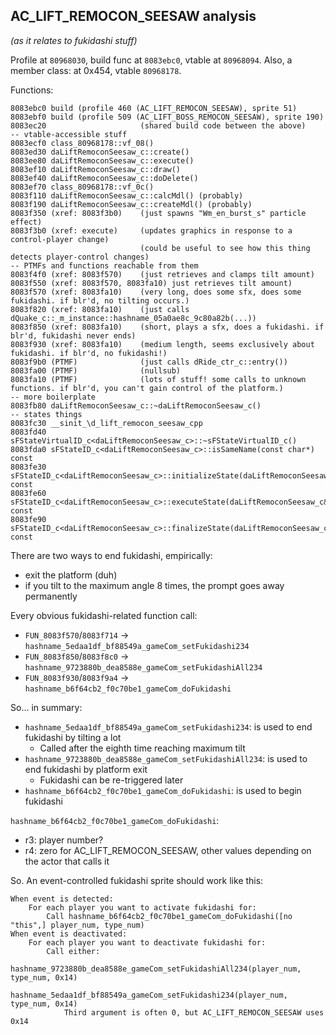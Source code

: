## AC_LIFT_REMOCON_SEESAW analysis
*(as it relates to fukidashi stuff)*

Profile at `80968030`, build func at `8083ebc0`, vtable at `80968094`.
Also, a member class: at 0x454, vtable `80968178`.

Functions:

    8083ebc0 build (profile 460 (AC_LIFT_REMOCON_SEESAW), sprite 51)
    8083ebf0 build (profile 509 (AC_LIFT_BOSS_REMOCON_SEESAW), sprite 190)
    8083ec20                     (shared build code between the above)
    -- vtable-accessible stuff
    8083ecf0 class_80968178::vf_08()
    8083ed30 daLiftRemoconSeesaw_c::create()
    8083ee80 daLiftRemoconSeesaw_c::execute()
    8083ef10 daLiftRemoconSeesaw_c::draw()
    8083ef40 daLiftRemoconSeesaw_c::doDelete()
    8083ef70 class_80968178::vf_0c()
    8083f110 daLiftRemoconSeesaw_c::calcMdl() (probably)
    8083f190 daLiftRemoconSeesaw_c::createMdl() (probably)
    8083f350 (xref: 8083f3b0)    (just spawns "Wm_en_burst_s" particle effect)
    8083f3b0 (xref: execute)     (updates graphics in response to a control-player change)
                                 (could be useful to see how this thing detects player-control changes)
    -- PTMFs and functions reachable from them
    8083f4f0 (xref: 8083f570)    (just retrieves and clamps tilt amount)
    8083f550 (xref: 8083f570, 8083fa10) just retrieves tilt amount)
    8083f570 (xref: 8083fa10)    (very long, does some sfx, does some fukidashi. if blr'd, no tilting occurs.)
    8083f820 (xref: 8083fa10)    (just calls dQuake_c::_m_instance::hashname_05a0ae8c_9c80a82b(...))
    8083f850 (xref: 8083fa10)    (short, plays a sfx, does a fukidashi. if blr'd, fukidashi never ends)
    8083f930 (xref: 8083fa10)    (medium length, seems exclusively about fukidashi. if blr'd, no fukidashi!)
    8083f9b0 (PTMF)              (just calls dRide_ctr_c::entry())
    8083fa00 (PTMF)              (nullsub)
    8083fa10 (PTMF)              (lots of stuff! some calls to unknown functions. if blr'd, you can't gain control of the platform.)
    -- more boilerplate
    8083fb80 daLiftRemoconSeesaw_c::~daLiftRemoconSeesaw_c()
    -- states things
    8083fc30 __sinit_\d_lift_remocon_seesaw_cpp
    8083fd40 sFStateVirtualID_c<daLiftRemoconSeesaw_c>::~sFStateVirtualID_c()
    8083fda0 sFStateID_c<daLiftRemoconSeesaw_c>::isSameName(const char*) const
    8083fe30 sFStateID_c<daLiftRemoconSeesaw_c>::initializeState(daLiftRemoconSeesaw_c&) const
    8083fe60 sFStateID_c<daLiftRemoconSeesaw_c>::executeState(daLiftRemoconSeesaw_c&) const
    8083fe90 sFStateID_c<daLiftRemoconSeesaw_c>::finalizeState(daLiftRemoconSeesaw_c&) const

There are two ways to end fukidashi, empirically:
* exit the platform (duh)
* if you tilt to the maximum angle 8 times, the prompt goes away permanently

Every obvious fukidashi-related function call:
* `FUN_8083f570`/`8083f714` -> `hashname_5edaa1df_bf88549a_gameCom_setFukidashi234`
* `FUN_8083f850`/`8083f8c0` -> `hashname_9723880b_dea8588e_gameCom_setFukidashiAll234`
* `FUN_8083f930`/`8083f9a4` -> `hashname_b6f64cb2_f0c70be1_gameCom_doFukidashi`

So... in summary:
* `hashname_5edaa1df_bf88549a_gameCom_setFukidashi234`: is used to end fukidashi by tilting a lot
    * Called after the eighth time reaching maximum tilt
* `hashname_9723880b_dea8588e_gameCom_setFukidashiAll234`: is used to end fukidashi by platform exit
    * Fukidashi can be re-triggered later
* `hashname_b6f64cb2_f0c70be1_gameCom_doFukidashi`: is used to begin fukidashi

`hashname_b6f64cb2_f0c70be1_gameCom_doFukidashi`:
* r3: player number?
* r4: zero for AC_LIFT_REMOCON_SEESAW, other values depending on the actor that calls it

So. An event-controlled fukidashi sprite should work like this:

    When event is detected:
        For each player you want to activate fukidashi for:
            Call hashname_b6f64cb2_f0c70be1_gameCom_doFukidashi([no "this",] player_num, type_num)
    When event is deactivated:
        For each player you want to deactivate fukidashi for:
            Call either:
                hashname_9723880b_dea8588e_gameCom_setFukidashiAll234(player_num, type_num, 0x14)
                hashname_5edaa1df_bf88549a_gameCom_setFukidashi234(player_num, type_num, 0x14)
                Third argument is often 0, but AC_LIFT_REMOCON_SEESAW uses 0x14
